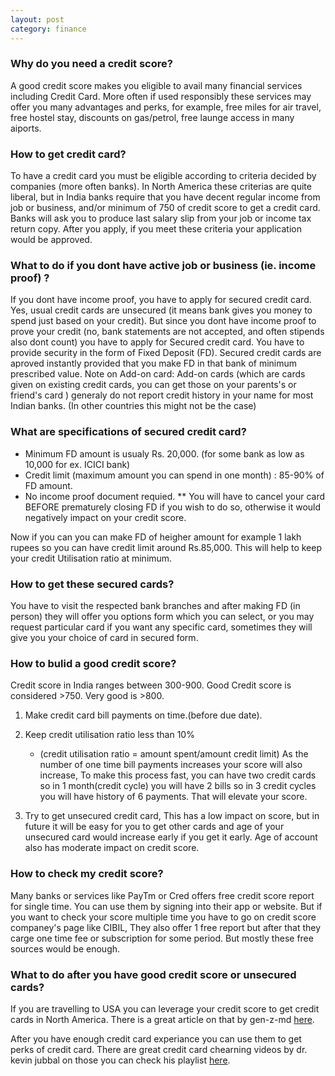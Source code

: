 ```yaml
---
layout: post
category: finance
---
```


### Why do you need a credit score?

A good credit score makes you eligible to avail many financial services including Credit Card. More often if used responsibly these services may offer you many advantages and perks, for example, free miles for air travel, free hostel stay, discounts on gas/petrol, free launge access in many aiports.

### How to get credit card?

To have a credit card you must be eligible according to criteria decided by companies (more often banks). In North America these criterias are quite liberal, but in India banks require that you have decent regular income from job or business, and/or minimum of 750 of credit score to get a credit card. Banks will ask you to produce last salary slip from your job or income tax return copy.
After you apply, if you meet these criteria your application would be approved.

### What to do if you dont have active job or business (ie. income proof) ?

If you dont have income proof, you have to apply for secured credit card. Yes, usual credit cards are unsecured (it means bank gives you money to spend just based on your credit). But since you dont have income proof to prove your credit (no, bank statements are not accepted, and often stipends also dont count) you have to apply for Secured credit card. You have to provide security in the form of Fixed Deposit (FD). Secured credit cards are aproved instantly provided that you make FD in that bank of minimum prescribed value.
Note on Add-on card: Add-on cards (which are cards given on existing credit cards, you can get those on your parents's or friend's card ) generaly do not report credit history in your name for most Indian banks. (In other countries this might not be the case)

### What are specifications of secured credit card?

- Minimum FD amount is usualy Rs. 20,000. (for some bank as low as 10,000 for ex. ICICI bank)
- Credit limit (maximum amount you can spend in one month) : 85-90% of FD amount.
- No income proof document requied.
** You will have to cancel your card BEFORE prematurely closing FD if you wish to do so, otherwise it would negatively impact on your credit score.

Now if you can you can make FD of heigher amount for example 1 lakh rupees so you can have credit limit around Rs.85,000. This will help to keep your credit Utilisation ratio at minimum.

### How to get these secured cards?

You have to visit the respected bank branches and after making FD (in person) they will offer you options form which you can select, or you may request particular card if you want any specific card, sometimes they will give you your choice of card in secured form.

### How to bulid a good credit score?

Credit score in India ranges between 300-900. Good Credit score is considered >750. Very good is >800.

1. Make credit card bill payments on time.(before due date).
2. Keep credit utilisation ratio less than 10%
   - (credit utilisation ratio = amount spent/amount credit limit)
As the number of one time bill payments increases your score will also increase, To make this process fast, you can have two credit cards so in 1 month(credit cycle) you will have 2 bills so in 3 credit cycles you will have history of 6 payments. That will elevate your score.

3. Try to get unsecured credit card, This has a low impact on score, but in future it will be easy for you to get other cards and age of your unsecured card would increase early if you get it early. Age of account also has moderate impact on credit score.

### How to check my credit score?

Many banks or services like PayTm or Cred offers free credit score report for single time. You can use them by signing into their app or website. But if you want to check your score multiple time you have to go on credit score companey's page like CIBIL, They also offer 1 free report but after that they carge one time fee or subscription for some period. But mostly these free sources would be enough.

### What to do after you have good credit score or unsecured cards?

If you are travelling to USA you can leverage your credit score to get credit cards in North America. There is a great article on that by gen-z-md [here](https://www.gen-z-md.com/post/finance-travel-hacks).

After you have enough credit card experiance you can use them to get perks of credit card. There are great credit card chearning videos by dr. kevin jubbal on those you can check his playlist [here](https://www.youtube.com/watch?v=_H11lDsM6_o).
